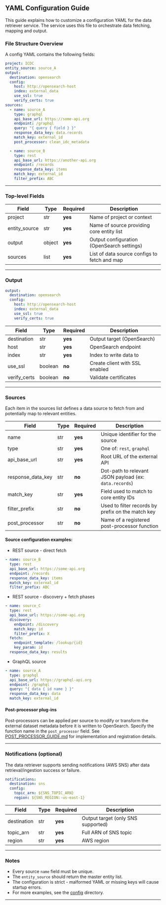 ## YAML Configuration Guide

This guide explains how to customize a configuration YAML for the data retriever service. The service uses this file to orchestrate data fetching, mapping and output.

### File Structure Overview

A config YAML contains the following fields:

```yaml
project: ICDC
entity_source: source_A
output:
  destination: opensearch
  config:
    host: http://opensearch-host
    index: external_data
    use_ssl: true
    verify_certs: true
sources:
  - name: source_A
    type: graphql
    api_base_url: https://some-api.org
    endpoint: /graphql
    query: "{ query { field } }"
    response_data_key: data.records
    match_key: external_id
    post_processor: clean_idc_metadata

  - name: source_B
    type: rest
    api_base_url: https://another-api.org
    endpoint: /records
    response_data_key: items
    match_key: external_id
    filter_prefix: ABC
```
---

### Top-level Fields

| Field | Type   | Required | Description |
| ----  | ------ | -------- | ----------- |
| project | str | **yes** | Name of project or context |
| entity_source | str | **yes** | Name of source providing core entity list |
| output | object | **yes** | Output configuration (OpenSearch settings) |
| sources | list | **yes** | List of data source configs to fetch and map |

---

### Output

```yaml
output:
  destination: opensearch
  config:
    host: http://opensearch-host
    index: external_data
    use_ssl: true
    verify_certs: true
```

| Field | Type   | Required | Description |
| ----  | ------ | -------- | ----------- |
| destination | str | **yes** | Output target (OpenSearch) |
| host | str | **yes** | OpenSearch endpoint |
| index | str | **yes** | Index to write data to |
| use_ssl | boolean | **no** | Create client with SSL enabled |
| verify_certs | boolean | **no** | Validate certificates |

---

### Sources

Each item in the sources list defines a data source to fetch from and potentially map to relevant entities.

| Field | Type   | Required | Description |
| ----  | ------ | -------- | ----------- |
| name | str | **yes** | Unique identifier for the source |
| type | str | **yes** | One of: `rest`, `graphql` |
| api_base_url | str | **yes** | Root URL of the external API |
| response_data_key | str | **no** | Dot-path to relevant JSON payload (ex: `data.records`) |
| match_key | str | **yes** | Field used to match to core entity IDs |
| filter_prefix | str | **no** | Used to filter records by prefix on the match key |
| post_processor | str | **no** | Name of a registered post-processor function |

#### Source configuration examples:

- REST source - direct fetch
```yaml
- name: source_B
  type: rest
  api_base_url: https://some-api.org
  endpoint: /records
  response_data_key: items
  match_key: external_id
  filter_prefix: ABC
```

- REST source - discovery + fetch phases
```yaml
- name: source_C
  type: rest
  api_base_url: https://some-api.org
  discovery:
    endpoint: /discovery
    match_key: id
    filter_prefix: X
  fetch:
    endpoint_template: /lookup/{id}
    key_param: id
  response_data_key: results
```

- GraphQL source
```yaml
- name: source_A
  type: graphql
  api_base_url: https://graphql-api.org
  endpoint: /graphql
  query: "{ data { id name } }"
  response_data_key: data
  match_key: external_id
```

#### Post-processor plug-ins

Post-processors can be applied per source to modify or transform the external dataset metadata before it is written to OpenSearch. Specify the function name in the `post_processor` field. See [POST_PROCESSOR_GUIDE.md](docs/POST_PROCESSOR_GUIDE.md) for implementation and registration details.

---

### Notifications (optional)

The data retriever supports sending notifications (AWS SNS) after data retrieval/ingestion success or failure.

```yaml
notifications:
  destination: sns
  config:
    topic_arn: ${SNS_TOPIC_ARN}
    region: ${SNS_REGION:-us-east-1}
```

| Field | Type   | Required | Description |
| ----  | ------ | -------- | ----------- |
| destination | str | **yes** | Output target (only SNS supported) |
| topic_arn | str | **yes** | Full ARN of SNS topic |
| region | str | **yes** | AWS region |

---

### Notes
- Every source `name` field must be unique.
- The `entity_source` should return the master entity list.
- The configuration is strict - malformed YAML or missing keys will cause startup errors.
- For more examples, see the [config](config/) directory.

---